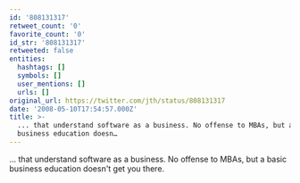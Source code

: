 ```yaml
---
id: '808131317'
retweet_count: '0'
favorite_count: '0'
id_str: '808131317'
retweeted: false
entities:
  hashtags: []
  symbols: []
  user_mentions: []
  urls: []
original_url: https://twitter.com/jth/status/808131317
date: '2008-05-10T17:54:57.000Z'
title: >-
  ... that understand software as a business. No offense to MBAs, but a basic
  business education doesn…
---
```


... that understand software as a business. No offense to MBAs, but a basic business education doesn't get you there.